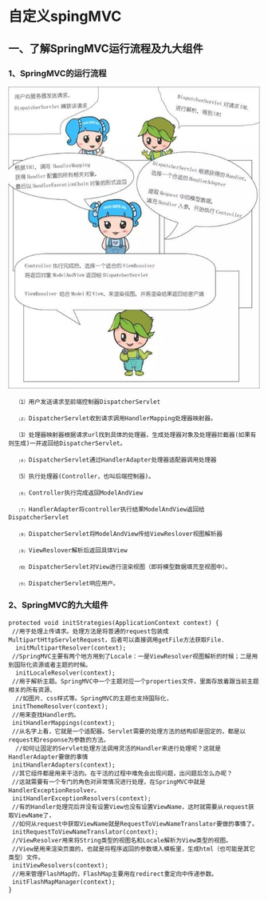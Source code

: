 # 自定义spingMVC
## 一、了解SpringMVC运行流程及九大组件
### 1、SpringMVC的运行流程
![SpringMVC工作原理](https://github.com/fengfuzhong/springMVC/blob/master/src/main/resources/images/SpringMvc%E5%B7%A5%E4%BD%9C%E5%8E%9F%E7%90%86%E5%9B%BE.jpg)
      
       ⑴ 用户发送请求至前端控制器DispatcherServlet

       ⑵ DispatcherServlet收到请求调用HandlerMapping处理器映射器。

       ⑶ 处理器映射器根据请求url找到具体的处理器，生成处理器对象及处理器拦截器(如果有则生成)一并返回给DispatcherServlet。

       ⑷ DispatcherServlet通过HandlerAdapter处理器适配器调用处理器

       ⑸ 执行处理器(Controller，也叫后端控制器)。

       ⑹ Controller执行完成返回ModelAndView

       ⑺ HandlerAdapter将controller执行结果ModelAndView返回给DispatcherServlet

       ⑻ DispatcherServlet将ModelAndView传给ViewReslover视图解析器

       ⑼ ViewReslover解析后返回具体View

       ⑽ DispatcherServlet对View进行渲染视图（即将模型数据填充至视图中）。

       ⑾ DispatcherServlet响应用户。
       
### 2、SpringMVC的九大组件
```
protected void initStrategies(ApplicationContext context) {
 //用于处理上传请求。处理方法是将普通的request包装成MultipartHttpServletRequest，后者可以直接调用getFile方法获取File.
  initMultipartResolver(context);
 //SpringMVC主要有两个地方用到了Locale：一是ViewResolver视图解析的时候；二是用到国际化资源或者主题的时候。
  initLocaleResolver(context); 
 //用于解析主题。SpringMVC中一个主题对应一个properties文件，里面存放着跟当前主题相关的所有资源、
  //如图片、css样式等。SpringMVC的主题也支持国际化， 
 initThemeResolver(context);
 //用来查找Handler的。
 initHandlerMappings(context);
 //从名字上看，它就是一个适配器。Servlet需要的处理方法的结构却是固定的，都是以request和response为参数的方法。
  //如何让固定的Servlet处理方法调用灵活的Handler来进行处理呢？这就是HandlerAdapter要做的事情
 initHandlerAdapters(context);
 //其它组件都是用来干活的。在干活的过程中难免会出现问题，出问题后怎么办呢？
 //这就需要有一个专门的角色对异常情况进行处理，在SpringMVC中就是HandlerExceptionResolver。
 initHandlerExceptionResolvers(context);
 //有的Handler处理完后并没有设置View也没有设置ViewName，这时就需要从request获取ViewName了，
 //如何从request中获取ViewName就是RequestToViewNameTranslator要做的事情了。
 initRequestToViewNameTranslator(context);
 //ViewResolver用来将String类型的视图名和Locale解析为View类型的视图。
 //View是用来渲染页面的，也就是将程序返回的参数填入模板里，生成html（也可能是其它类型）文件。
 initViewResolvers(context);
 //用来管理FlashMap的，FlashMap主要用在redirect重定向中传递参数。
 initFlashMapManager(context); 
}
